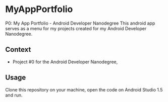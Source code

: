 # MyAppPortfolio

P0: My App Portfolio - Android Developer Nanodegree
This android app serves as a menu for my projects created for my Android Developer Nanodegree.

## Context

* Project #0 for the Android Developer Nanodegree,

## Usage

Clone this repository on your machine, open the code on Android Studio 1.5 and run.

